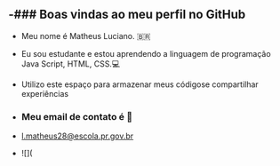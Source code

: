 -### Boas vindas ao meu perfil no GitHub
-
- Meu nome é Matheus Luciano. 🇧🇷
- Eu sou estudante e estou aprendendo a linguagem de programação Java Script, HTML, CSS.💻
- Utilizo este espaço para armazenar meus códigose compartilhar experiências

- ### Meu email de contato é 📧
- l.matheus28@escola.pr.gov.br

- ![](
